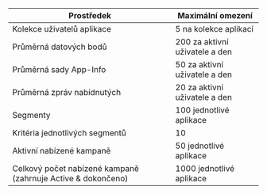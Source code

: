 | Prostředek | Maximální omezení |
| --- | --- |
| Kolekce uživatelů aplikace |5 na kolekce aplikací |
| Průměrná datových bodů |200 za aktivní uživatele a den |
| Průměrná sady App-Info |50 za aktivní uživatele a den |
| Průměrná zpráv nabídnutých |20 za aktivní uživatele a den |
| Segmenty |100 jednotlivé aplikace |
| Kritéria jednotlivých segmentů |10 |
| Aktivní nabízené kampaně |50 jednotlivé aplikace |
| Celkový počet nabízené kampaně (zahrnuje Active & dokončeno) |1000 jednotlivé aplikace |

